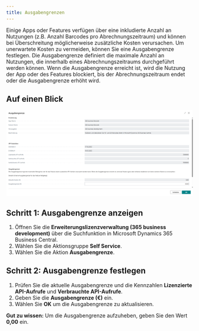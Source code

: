 ```yaml
---
title: Ausgabengrenzen
---
```


Einige Apps oder Features verfügen über eine inkludierte Anzahl an Nutzungen (z.B. Anzahl Barcodes pro Abrechnungszeitraum) und können bei Überschreitung möglicherweise zusätzliche Kosten verursachen. Um unerwartete Kosten zu vermeiden, können Sie eine Ausgabengrenze festlegen. Die Ausgabengrenze definiert die maximale Anzahl an Nutzungen, die innerhalb eines Abrechnungszeitraums durchgeführt werden können. Wenn die Ausgabengrenze erreicht ist, wird die Nutzung der App oder des Features blockiert, bis der Abrechnungszeitraum endet oder die Ausgabengrenze erhöht wird.

## Auf einen Blick

![Ausgabengrenze](/assets/images/licensing/8fc5d3d4-b367-41bb-a33a-3339262b9fc4.png)

## Schritt 1: Ausgabengrenze anzeigen

1. Öffnen Sie die **Erweiterungslizenzverwaltung (365 business development)** über die Suchfunktion in Microsoft Dynamics 365 Business Central.
2. Wählen Sie die Aktionsgruppe **Self Service**.
3. Wählen Sie die Aktion **Ausgabengrenze**.

## Schritt 2: Ausgabengrenze festlegen

1. Prüfen Sie die aktuelle Ausgabengrenze und die Kennzahlen **Lizenzierte API-Aufrufe** und **Verbrauchte API-Aufrufe**.
2. Geben Sie die **Ausgabengrenze (€)** ein.
3. Wählen Sie **OK** um die Ausgabengrenze zu aktualisieren.

<div class="alert alert-notice">
    <i class="fa-light fa-hand-point-up fa-lg" style="--fa-secondary-color: #FF0000; --fa-primary-color: #111111; --fa-secondary-opacity: 0.7"></i> <strong>Gut zu wissen:</strong> Um die Ausgabengrenze aufzuheben, geben Sie den Wert <strong>0,00</strong> ein.
</div>